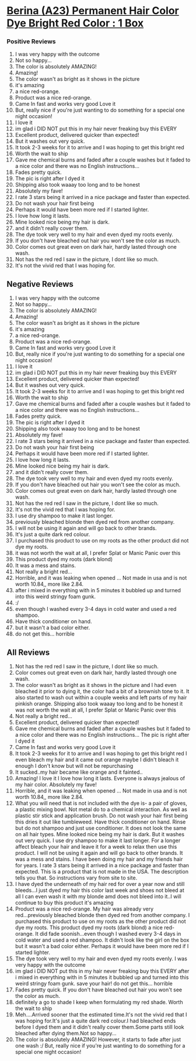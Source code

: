 # [Berina (A23) Permanent Hair Color Dye Bright Red Color : 1 Box](https://products.checkmycream.com/products/Berina-(A23)-Permanent-Hair-Color-Dye-Bright-Red-Color-:-1-Box.html)

### Positive Reviews

<ol>
      <li>I was very happy with the outcome</li>
      <li>Not so happy...</li>
      <li>The color is absolutely AMAZING!  </li>
      <li>Amazing!  </li>
      <li>The color wasn&#x27;t as bright as it shows in the picture</li>
      <li>it&#x27;s amazing</li>
      <li>a nice red-orange.  </li>
      <li>Product was a nice red-orange.  </li>
      <li>Came In fast and works very good Love it</li>
      <li>But, really nice if you&#x27;re just wanting to do something for a special one night occasion!</li>
      <li>I love it</li>
      <li>im glad i DID NOT put this in my hair never freaking buy this EVERY</li>
      <li>Excellent product, delivered quicker than expected!</li>
      <li>But it washes out very quick.</li>
      <li>It took 2-3 weeks for it to arrive and I was hoping to get this bright red</li>
      <li>Worth the wait to ship</li>
      <li>Gave me chemical burns and faded after a couple washes but it faded to a nice color and there was no English instructions...</li>
      <li>Fades pretty quick.</li>
      <li>The pic is right after I dyed it</li>
      <li>Shipping also took waaay too long and to be honest</li>
      <li>Absolutely my fave!</li>
      <li>I rate 3 stars being it arrived in a nice package and faster than expected.</li>
      <li>Do not wash your hair first being</li>
      <li>Perhaps it would have been more red if I started lighter.</li>
      <li>I love how long it lasts.</li>
      <li>Mine looked nice being my hair is dark.</li>
      <li>and it didn&#x27;t really cover them.</li>
      <li>The dye took very well to my hair  and even dyed my roots evenly.</li>
      <li>If you don&#x27;t have bleached out hair you won&#x27;t see the color as much.</li>
      <li>Color comes out great even on dark hair, hardly lasted through one wash.</li>
      <li>Not has the red red I saw in the picture, I dont like so much.</li>
      <li>It&#x27;s not the vivid red that I was hoping for.</li>
</ol>


<h2>Negative Reviews</h2>
<ol>
<li> I was very happy with the outcome</li>
<li> Not so happy...</li>
<li> The color is absolutely AMAZING!  </li>
<li> Amazing!  </li>
<li> The color wasn&#x27;t as bright as it shows in the picture</li>
<li> it&#x27;s amazing</li>
<li> a nice red-orange.  </li>
<li> Product was a nice red-orange.  </li>
<li> Came In fast and works very good Love it</li>
<li> But, really nice if you&#x27;re just wanting to do something for a special one night occasion!</li>
<li> I love it</li>
<li> im glad i DID NOT put this in my hair never freaking buy this EVERY</li>
<li> Excellent product, delivered quicker than expected!</li>
<li> But it washes out very quick.</li>
<li> It took 2-3 weeks for it to arrive and I was hoping to get this bright red</li>
<li> Worth the wait to ship</li>
<li> Gave me chemical burns and faded after a couple washes but it faded to a nice color and there was no English instructions...</li>
<li> Fades pretty quick.</li>
<li> The pic is right after I dyed it</li>
<li> Shipping also took waaay too long and to be honest</li>
<li> Absolutely my fave!</li>
<li> I rate 3 stars being it arrived in a nice package and faster than expected.</li>
<li> Do not wash your hair first being</li>
<li> Perhaps it would have been more red if I started lighter.</li>
<li> I love how long it lasts.</li>
<li> Mine looked nice being my hair is dark.</li>
<li> and it didn&#x27;t really cover them.</li>
<li> The dye took very well to my hair  and even dyed my roots evenly.</li>
<li> If you don&#x27;t have bleached out hair you won&#x27;t see the color as much.</li>
<li> Color comes out great even on dark hair, hardly lasted through one wash.</li>
<li> Not has the red red I saw in the picture, I dont like so much.</li>
<li> It&#x27;s not the vivid red that I was hoping for.</li>
<li> I use dry shampoo to make it last longer.</li>
<li> previously bleached blonde then dyed red from another company.  </li>
<li> I will not be using it again and will go back to other brands.</li>
<li> It&#x27;s just a quite dark red colour.</li>
<li> I purchased this product to use on my roots as the other product did not dye my roots.  </li>
<li> it was not worth the wait at all, I prefer Splat or Manic Panic over this</li>
<li> This product dyed my roots (dark blond)</li>
<li> It was a mess and stains.</li>
<li> Not really a bright red...</li>
<li> Horrible, and it was leaking when opened ... Not made in usa and is not worth 10.84,, more like 2.84.</li>
<li> after i mixed in everything with in 5 minutes it bubbled up and turned into this weird stringy foam gunk.</li>
<li> :/  </li>
<li> even though I washed every 3-4 days in cold water and used a red shampoo.  </li>
<li> Have thick conditioner on hand.</li>
<li> but it wasn&#x27;t a bad color either.  </li>
<li> do not get this... horrible</li>
</ol>

<h2>All Reviews</h2>

<ol>
    <li> Not has the red red I saw in the picture, I dont like so much.</li>
    <li> Color comes out great even on dark hair, hardly lasted through one wash.</li>
    <li> The color wasn&#x27;t as bright as it shows in the picture and I had even bleached it prior to dying it, the color had a bit of a brownish tone to it. It also started to wash out within a couple weeks and left parts of my hair pinkish orange. Shipping also took waaay too long and to be honest it was not worth the wait at all, I prefer Splat or Manic Panic over this</li>
    <li> Not really a bright red...</li>
    <li> Excellent product, delivered quicker than expected!</li>
    <li> Gave me chemical burns and faded after a couple washes but it faded to a nice color and there was no English instructions... The pic is right after I dyed it</li>
    <li> Came In fast and works very good Love it</li>
    <li> It took 2-3 weeks for it to arrive and I was hoping to get this bright red I even bleach my hair and it came out orange maybe I didn&#x27;t bleach it enough I don&#x27;t know but will not be repurchasing</li>
    <li> It sucked..my hair became like orange and it fainted..</li>
    <li> Amazing!  I love it I love how long it lasts. Everyone is always jealous of my hair color.  Absolutely my fave!</li>
    <li> Horrible, and it was leaking when opened ... Not made in usa and is not worth 10.84,, more like 2.84.</li>
    <li> What you will need that is not included with the dye is- a pair of gloves, a plastic mixing bowl. Not metal do to a chemical interaction. As well as plastic stir stick and application brush. Do not wash your hair first being this dries it out like tumbleweed. Have thick conditioner on hand. Rinse but do not shampoo and just use conditioner. It does not look the same on all hair types. Mine looked nice being my hair is dark. But it washes out very quick. I use dry shampoo to make it last longer. For a longer affect bleach your hair and leave it for a week to relax then use this product. I will not be using it again and will go back to other brands. It was a mess and stains. I have been doing my hair and my friends hair for years. I rate 3 stars being it arrived in a nice package and faster than expected. This is a product that is not made in the USA. The description tells you that. So instructions vary from site to site.</li>
    <li> I have dyed the underneath of my hair red for over a year now and still bleeds...I just dyed my hair this color last week and shoes not bleed at all I can even wash it with my blonde amd does not bleed into it..I will continue to buy this product it&#x27;s amazing</li>
    <li> Product was a nice red-orange.  My hair was already very red...previously bleached blonde then dyed red from another company.  I purchased this product to use on my roots as the other product did not dye my roots.  This product dyed my roots (dark blond) a nice red-orange.  It did fade soonish...even though I washed every 3-4 days in cold water and used a red shampoo.  It didn&#x27;t look like the girl on the box but it wasn&#x27;t a bad color either.  Perhaps it would have been more red if I started lighter.</li>
    <li> The dye took very well to my hair  and even dyed my roots evenly. I was very happy with the outcome</li>
    <li> im glad i DID NOT put this in my hair never freaking buy this EVERY after i mixed in everything with in 5 minutes it bubbled up and turned into this weird stringy foam gunk. save your hair! do not get this... horrible</li>
    <li> Fades pretty quick. If you don&#x27;t have bleached out hair you won&#x27;t see the color as much.</li>
    <li> definitely a go to shade I keep when formulating my red shade. Worth the wait to ship</li>
    <li> Meh....Arrived sooner that the estimated time.It&#x27;s not the vivid red that I was hoping for.It&#x27;s just a quite dark red colour.I had bleached ends before I dyed them and it didn&#x27;t really cover them.Some parts still look bleached after dying them.Not so happy...</li>
    <li> The color is absolutely AMAZING!  However, it starts to fade after just one wash :/  But, really nice if you&#x27;re just wanting to do something for a special one night occasion!</li>
</ol>




